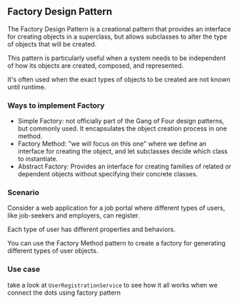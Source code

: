## Factory Design Pattern
The Factory Design Pattern is a creational pattern that provides an interface for creating objects in a superclass, but allows subclasses to alter the type of objects that will be created. 

This pattern is particularly useful when a system needs to be independent of how its objects are created, composed, and represented. 

It's often used when the exact types of objects to be created are not known until runtime.

### Ways to implement Factory
- Simple Factory: not officially part of the Gang of Four design patterns, but commonly used. It encapsulates the object creation process in one method.
- Factory Method: "we will focus on this one" where we define an interface for creating the object, and let subclasses decide which class to instantiate.
- Abstract Factory: Provides an interface for creating families of related or dependent objects without specifying their concrete classes.

### Scenario
Consider a web application for a job portal where different types of users, like job-seekers and employers, can register. 

Each type of user has different properties and behaviors. 

You can use the Factory Method pattern to create a factory for generating different types of user objects.

### Use case
take a look at ```UserRegistrationService``` to see how it all works when we connect the dots using factory pattern
